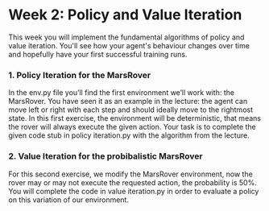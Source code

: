 # Week 2: Policy and Value Iteration
This week you will implement the fundamental algorithms of policy and value iteration. You'll see how your agent's behaviour changes over time and hopefully have your first successful training runs.

### 1. Policy Iteration for the MarsRover
In the env.py file you’ll find the first environment we’ll work with: the MarsRover. 
You have seen it as an example in the lecture: the agent can move left or right with each step and should ideally move to the rightmost state. In this first exercise, the environment will be deterministic, that means the rover will always execute the given action. 
Your task is to complete the given code stub in policy iteration.py with the algorithm from the lecture.

### 2. Value Iteration for the probibalistic MarsRover
For this second exercise, we modify the MarsRover environment, now the rover may or may not execute the requested action, the probability is 50%. 
You will complete the code in value iteration.py in order
to evaluate a policy on this variation of our environment.

